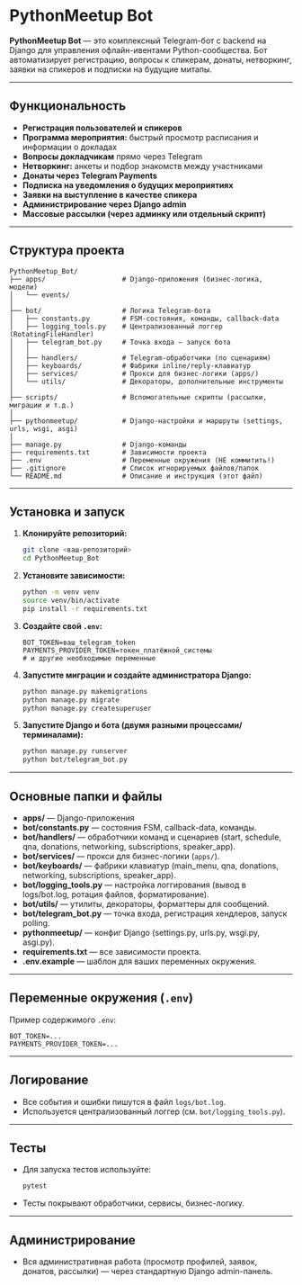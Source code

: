 # PythonMeetup Bot

**PythonMeetup Bot** — это комплексный Telegram-бот с backend на Django для управления офлайн-ивентами Python-сообщества.
Бот автоматизирует регистрацию, вопросы к спикерам, донаты, нетворкинг, заявки на спикеров и подписки на будущие митапы.

---

## Функциональность

* **Регистрация пользователей и спикеров**
* **Программа мероприятия:** быстрый просмотр расписания и информации о докладах
* **Вопросы докладчикам** прямо через Telegram
* **Нетворкинг:** анкеты и подбор знакомств между участниками
* **Донаты через Telegram Payments**
* **Подписка на уведомления о будущих мероприятиях**
* **Заявки на выступление в качестве спикера**
* **Администрирование через Django admin**
* **Массовые рассылки (через админку или отдельный скрипт)**

---

## Структура проекта

```
PythonMeetup_Bot/
├── apps/                   # Django-приложения (бизнес-логика, модели)
│   └── events/
│
├── bot/                    # Логика Telegram-бота
│   ├── constants.py        # FSM-состояния, команды, callback-data
│   ├── logging_tools.py    # Централизованный логгер (RotatingFileHandler)
│   ├── telegram_bot.py     # Точка входа — запуск бота
│   │
│   ├── handlers/           # Telegram-обработчики (по сценариям)
│   ├── keyboards/          # Фабрики inline/reply-клавиатур
│   ├── services/           # Прокси для бизнес-логики (apps/)
│   └── utils/              # Декораторы, дополнительные инструменты
│
├── scripts/                # Вспомогательные скрипты (рассылки, миграции и т.д.)
│
├── pythonmeetup/           # Django-настройки и маршруты (settings, urls, wsgi, asgi)
│
├── manage.py               # Django-команды
├── requirements.txt        # Зависимости проекта
├── .env                    # Переменные окружения (НЕ коммитить!)
├── .gitignore              # Список игнорируемых файлов/папок
└── README.md               # Описание и инструкция (этот файл)
```

---

## Установка и запуск

1. **Клонируйте репозиторий:**

   ```bash
   git clone <ваш-репозиторий>
   cd PythonMeetup_Bot
   ```

2. **Установите зависимости:**

   ```bash
   python -m venv venv
   source venv/bin/activate
   pip install -r requirements.txt
   ```

3. **Создайте свой `.env`:**

   ```
   BOT_TOKEN=ваш_telegram_token
   PAYMENTS_PROVIDER_TOKEN=токен_платёжной_системы
   # и другие необходимые переменные
   ```

4. **Запустите миграции и создайте администратора Django:**

   ```bash
   python manage.py makemigrations
   python manage.py migrate
   python manage.py createsuperuser
   ```

5. **Запустите Django и бота (двумя разными процессами/терминалами):**

   ```bash
   python manage.py runserver
   python bot/telegram_bot.py
   ```

---

## Основные папки и файлы

* **apps/** — Django-приложения
* **bot/constants.py** — состояния FSM, callback-data, команды.
* **bot/handlers/** — обработчики команд и сценариев (start, schedule, qna, donations, networking, subscriptions, speaker\_app).
* **bot/services/** — прокси для бизнес-логики (`apps/`).
* **bot/keyboards/** — фабрики клавиатур (main\_menu, qna, donations, networking, subscriptions, speaker\_app).
* **bot/logging\_tools.py** — настройка логгирования (вывод в logs/bot.log, ротация файлов, форматирование).
* **bot/utils/** — утилиты, декораторы, форматтеры для сообщений.
* **bot/telegram\_bot.py** — точка входа, регистрация хендлеров, запуск polling.
* **pythonmeetup/** — конфиг Django (settings.py, urls.py, wsgi.py, asgi.py).
* **requirements.txt** — все зависимости проекта.
* **.env.example** — шаблон для ваших переменных окружения.

---

## Переменные окружения (`.env`)

Пример содержимого `.env`:

```
BOT_TOKEN=...
PAYMENTS_PROVIDER_TOKEN=...
```

---

## Логирование

* Все события и ошибки пишутся в файл `logs/bot.log`.
* Используется централизованный логгер (см. `bot/logging_tools.py`).

---

## Тесты

* Для запуска тестов используйте:

  ```bash
  pytest
  ```
* Тесты покрывают обработчики, сервисы, бизнес-логику.

---

## Администрирование

* Вся административная работа (просмотр профилей, заявок, донатов, рассылки) — через стандартную Django admin-панель.
